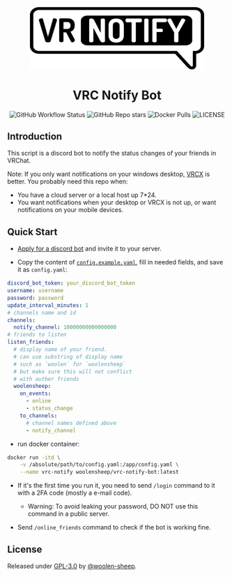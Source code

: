 <div align="center" id="top">
  <img width="400" src="images/logo.svg" alt="VRC Notify Bot Logo" />
</div>


<h1 align="center">VRC Notify Bot</h1>

<p align="center">
  <img alt="GitHub Workflow Status" src="https://img.shields.io/github/actions/workflow/status/woolen-sheep/vrc-notify-bot/docker-build-push.yml">

  <img alt="GitHub Repo stars" src="https://img.shields.io/github/stars/woolen-sheep/vrc-notify-bot?style=social">

  <img alt="Docker Pulls" src="https://img.shields.io/docker/pulls/woolensheep/vrc-notify-bot">

  <img alt="LICENSE" src="https://img.shields.io/github/license/woolen-sheep/vrc-notify-bot">

</p>

## Introduction

This script is a discord bot to notify the status changes of your friends in VRChat.

Note: If you only want notifications on your windows desktop, [VRCX](https://github.com/vrcx-team/VRCX) is better. You probably need this repo when:

- You have a cloud server or a local host up 7*24.
- You want notifications when your desktop or VRCX is not up, or want notifications on your mobile devices.

## Quick Start

- [Apply for a discord bot](https://discordpy.readthedocs.io/en/stable/discord.html) and invite it to your server.

- Copy the content of [`config.example.yaml`](/config.example.yaml), fill in needed fields, and save it as `config.yaml`:

```yaml
discord_bot_token: your_discord_bot_token
username: username
password: password
update_interval_minutes: 1
# channels name and id
channels:
  notify_channel: 10000000000000000
# friends to listen
listen_friends:
  # display name of your friend.
  # can use substring of display name
  # such as `woolen` for `woolensheep`
  # but make sure this will not conflict
  # with outher friends
  woolensheep:
    on_events:
      - online
      - status_change
    to_channels:
      # channel names defined above
      - notify_channel
```

- run docker container:

```bash
docker run -itd \
    -v /absolute/path/to/config.yaml:/app/config.yaml \
    --name vrc-notify woolensheep/vrc-notify-bot:latest
```

- If it's the first time you run it, you need to send `/login` command to it with a 2FA code (mostly a e-mail code).
    - Warning: To avoid leaking your password, DO NOT use this command in a public server.

- Send `/online_friends` command to check if the bot is working fine.

## License 

Released under [GPL-3.0](/LICENSE) by [@woolen-sheep](https://github.com/woolen-sheep).
